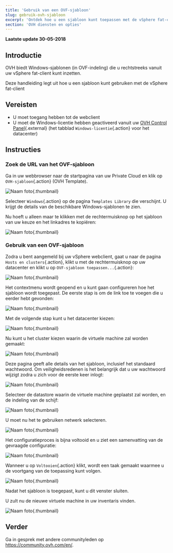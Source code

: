 ```yaml
---
title: 'Gebruik van een OVF-sjabloon'
slug: gebruik-ovh-sjabloon
excerpt: 'Ontdek hoe u een sjabloon kunt toepassen met de vSphere fat-client'
section: 'OVH diensten en opties'
---
```


**Laatste update 30-05-2018**

## Introductie

OVH biedt Windows-sjablonen (in OVF-indeling) die u rechtstreeks vanuit uw vSphere fat-client kunt inzetten.

Deze handleiding legt uit hoe u een sjabloon kunt gebruiken met de vSphere fat-client

## Vereisten

- U moet toegang hebben tot de webclient
- U moet de Windows-licentie hebben geactiveerd vanuit uw [OVH Control Panel](https://www.ovh.com/auth/?action=gotomanager){.external} (het tabblad `Windows-licentie`{.action} voor het datacenter) 


## Instructies

### Zoek de URL van het OVF-sjabloon

Ga in uw webbrowser naar de startpagina van uw Private Cloud en klik op `OVH-sjabloon`{.action} (OVH Template).

![Naam foto](images/gatewayssl.png){.thumbnail}

Selecteer `Windows`{.action} op de pagina `Templates Library` die verschijnt. U krijgt de details van de beschikbare Windows-sjablonen te zien.

Nu hoeft u alleen maar te klikken met de rechtermuisknop op het sjabloon van uw keuze en het linkadres te kopiëren:

![Naam foto](images/copylink.png){.thumbnail}


### Gebruik van een OVF-sjabloon 

Zodra u bent aangemeld bij uw vSphere webclient, gaat u naar de pagina `Hosts en clusters`{.action}, klikt u met de rechtermuisknop op uw datacenter en klikt u op `OVF-sjabloon toepassen...`{.action}:

![Naam foto](images/selectdeploy.png){.thumbnail}

Het contextmenu wordt geopend en u kunt gaan configureren hoe het sjabloon wordt toegepast. De eerste stap is om de link toe te voegen die u eerder hebt gevonden:

![Naam foto](images/puturl.png){.thumbnail}

Met de volgende stap kunt u het datacenter kiezen:

![Naam foto](images/selectdatacenter.png){.thumbnail}

Nu kunt u het cluster kiezen waarin de virtuele machine zal worden gemaakt:

![Naam foto](images/selectcluster.png){.thumbnail}

Deze pagina geeft alle details van het sjabloon, inclusief het standaard wachtwoord. Om veiligheidsredenen is het belangrijk dat u uw wachtwoord wijzigt zodra u zich voor de eerste keer inlogt:

![Naam foto](images/detailstemplate.png){.thumbnail}

Selecteer de datastore waarin de virtuele machine geplaatst zal worden, en de indeling van de schijf:

![Naam foto](images/selectdatastore.png){.thumbnail}

U moet nu het te gebruiken netwerk selecteren.

![Naam foto](images/selectnetwork.png){.thumbnail}

Het configuratieproces is bijna voltooid en u ziet een samenvatting van de gevraagde configuratie:

![Naam foto](images/resume.png){.thumbnail}

Wanneer u op `Voltooien`{.action} klikt, wordt een taak gemaakt waarmee u de voortgang van de toepassing kunt volgen.

![Naam foto](images/startdeploy.png){.thumbnail}

Nadat het sjabloon is toegepast, kunt u dit venster sluiten.

U zult nu de nieuwe virtuele machine in uw inventaris vinden.

![Naam foto](images/inventory.png){.thumbnail}


## Verder

Ga in gesprek met andere communityleden op <https://community.ovh.com/en/>.